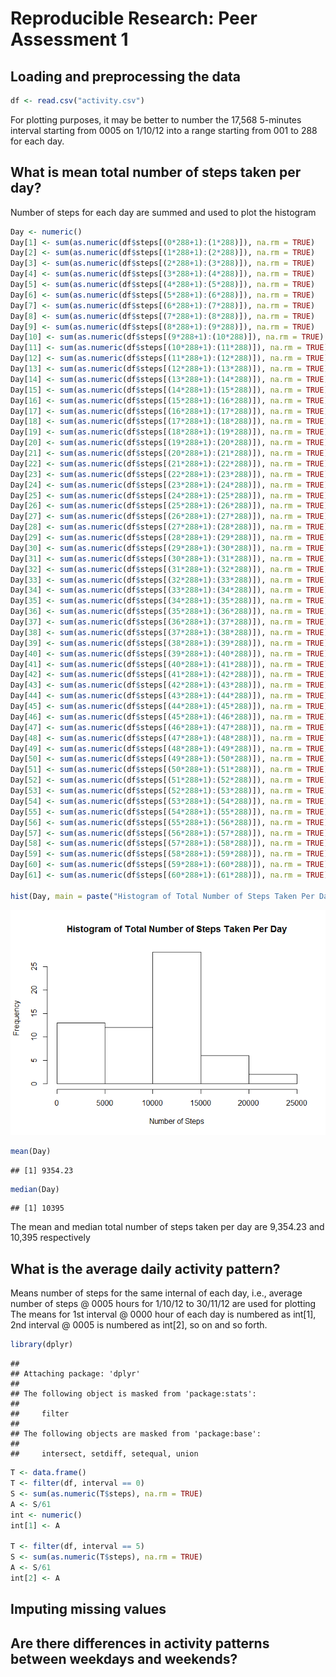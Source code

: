 # Reproducible Research: Peer Assessment 1


## Loading and preprocessing the data

```r
df <- read.csv("activity.csv")
```
For plotting purposes, it may be better to number the 17,568 5-minutes interval starting from 0005 on 1/10/12 into a range starting from 001 to 288 for each day.

## What is mean total number of steps taken per day?
Number of steps for each day are summed and used to plot the histogram


```r
Day <- numeric()
Day[1] <- sum(as.numeric(df$steps[(0*288+1):(1*288)]), na.rm = TRUE)
Day[2] <- sum(as.numeric(df$steps[(1*288+1):(2*288)]), na.rm = TRUE)
Day[3] <- sum(as.numeric(df$steps[(2*288+1):(3*288)]), na.rm = TRUE)
Day[4] <- sum(as.numeric(df$steps[(3*288+1):(4*288)]), na.rm = TRUE)
Day[5] <- sum(as.numeric(df$steps[(4*288+1):(5*288)]), na.rm = TRUE)
Day[6] <- sum(as.numeric(df$steps[(5*288+1):(6*288)]), na.rm = TRUE)
Day[7] <- sum(as.numeric(df$steps[(6*288+1):(7*288)]), na.rm = TRUE)
Day[8] <- sum(as.numeric(df$steps[(7*288+1):(8*288)]), na.rm = TRUE)
Day[9] <- sum(as.numeric(df$steps[(8*288+1):(9*288)]), na.rm = TRUE)
Day[10] <- sum(as.numeric(df$steps[(9*288+1):(10*288)]), na.rm = TRUE)
Day[11] <- sum(as.numeric(df$steps[(10*288+1):(11*288)]), na.rm = TRUE)
Day[12] <- sum(as.numeric(df$steps[(11*288+1):(12*288)]), na.rm = TRUE)
Day[13] <- sum(as.numeric(df$steps[(12*288+1):(13*288)]), na.rm = TRUE)
Day[14] <- sum(as.numeric(df$steps[(13*288+1):(14*288)]), na.rm = TRUE)
Day[15] <- sum(as.numeric(df$steps[(14*288+1):(15*288)]), na.rm = TRUE)
Day[16] <- sum(as.numeric(df$steps[(15*288+1):(16*288)]), na.rm = TRUE)
Day[17] <- sum(as.numeric(df$steps[(16*288+1):(17*288)]), na.rm = TRUE)
Day[18] <- sum(as.numeric(df$steps[(17*288+1):(18*288)]), na.rm = TRUE)
Day[19] <- sum(as.numeric(df$steps[(18*288+1):(19*288)]), na.rm = TRUE)
Day[20] <- sum(as.numeric(df$steps[(19*288+1):(20*288)]), na.rm = TRUE)
Day[21] <- sum(as.numeric(df$steps[(20*288+1):(21*288)]), na.rm = TRUE)
Day[22] <- sum(as.numeric(df$steps[(21*288+1):(22*288)]), na.rm = TRUE)
Day[23] <- sum(as.numeric(df$steps[(22*288+1):(23*288)]), na.rm = TRUE)
Day[24] <- sum(as.numeric(df$steps[(23*288+1):(24*288)]), na.rm = TRUE)
Day[25] <- sum(as.numeric(df$steps[(24*288+1):(25*288)]), na.rm = TRUE)
Day[26] <- sum(as.numeric(df$steps[(25*288+1):(26*288)]), na.rm = TRUE)
Day[27] <- sum(as.numeric(df$steps[(26*288+1):(27*288)]), na.rm = TRUE)
Day[28] <- sum(as.numeric(df$steps[(27*288+1):(28*288)]), na.rm = TRUE)
Day[29] <- sum(as.numeric(df$steps[(28*288+1):(29*288)]), na.rm = TRUE)
Day[30] <- sum(as.numeric(df$steps[(29*288+1):(30*288)]), na.rm = TRUE)
Day[31] <- sum(as.numeric(df$steps[(30*288+1):(31*288)]), na.rm = TRUE)
Day[32] <- sum(as.numeric(df$steps[(31*288+1):(32*288)]), na.rm = TRUE)
Day[33] <- sum(as.numeric(df$steps[(32*288+1):(33*288)]), na.rm = TRUE)
Day[34] <- sum(as.numeric(df$steps[(33*288+1):(34*288)]), na.rm = TRUE)
Day[35] <- sum(as.numeric(df$steps[(34*288+1):(35*288)]), na.rm = TRUE)
Day[36] <- sum(as.numeric(df$steps[(35*288+1):(36*288)]), na.rm = TRUE)
Day[37] <- sum(as.numeric(df$steps[(36*288+1):(37*288)]), na.rm = TRUE)
Day[38] <- sum(as.numeric(df$steps[(37*288+1):(38*288)]), na.rm = TRUE)
Day[39] <- sum(as.numeric(df$steps[(38*288+1):(39*288)]), na.rm = TRUE)
Day[40] <- sum(as.numeric(df$steps[(39*288+1):(40*288)]), na.rm = TRUE)
Day[41] <- sum(as.numeric(df$steps[(40*288+1):(41*288)]), na.rm = TRUE)
Day[42] <- sum(as.numeric(df$steps[(41*288+1):(42*288)]), na.rm = TRUE)
Day[43] <- sum(as.numeric(df$steps[(42*288+1):(43*288)]), na.rm = TRUE)
Day[44] <- sum(as.numeric(df$steps[(43*288+1):(44*288)]), na.rm = TRUE)
Day[45] <- sum(as.numeric(df$steps[(44*288+1):(45*288)]), na.rm = TRUE)
Day[46] <- sum(as.numeric(df$steps[(45*288+1):(46*288)]), na.rm = TRUE)
Day[47] <- sum(as.numeric(df$steps[(46*288+1):(47*288)]), na.rm = TRUE)
Day[48] <- sum(as.numeric(df$steps[(47*288+1):(48*288)]), na.rm = TRUE)
Day[49] <- sum(as.numeric(df$steps[(48*288+1):(49*288)]), na.rm = TRUE)
Day[50] <- sum(as.numeric(df$steps[(49*288+1):(50*288)]), na.rm = TRUE)
Day[51] <- sum(as.numeric(df$steps[(50*288+1):(51*288)]), na.rm = TRUE)
Day[52] <- sum(as.numeric(df$steps[(51*288+1):(52*288)]), na.rm = TRUE)
Day[53] <- sum(as.numeric(df$steps[(52*288+1):(53*288)]), na.rm = TRUE)
Day[54] <- sum(as.numeric(df$steps[(53*288+1):(54*288)]), na.rm = TRUE)
Day[55] <- sum(as.numeric(df$steps[(54*288+1):(55*288)]), na.rm = TRUE)
Day[56] <- sum(as.numeric(df$steps[(55*288+1):(56*288)]), na.rm = TRUE)
Day[57] <- sum(as.numeric(df$steps[(56*288+1):(57*288)]), na.rm = TRUE)
Day[58] <- sum(as.numeric(df$steps[(57*288+1):(58*288)]), na.rm = TRUE)
Day[59] <- sum(as.numeric(df$steps[(58*288+1):(59*288)]), na.rm = TRUE)
Day[60] <- sum(as.numeric(df$steps[(59*288+1):(60*288)]), na.rm = TRUE)
Day[61] <- sum(as.numeric(df$steps[(60*288+1):(61*288)]), na.rm = TRUE)

hist(Day, main = paste("Histogram of Total Number of Steps Taken Per Day"), xlab = "Number of Steps")
```

![](PA1_template_files/figure-html/unnamed-chunk-2-1.png) 

```r
mean(Day)
```

```
## [1] 9354.23
```

```r
median(Day)
```

```
## [1] 10395
```
The mean and median total number of steps taken per day are 9,354.23 and 10,395 respectively

## What is the average daily activity pattern?
Means number of steps for the same internal of each day, i.e., average number of steps @ 0005 hours for 1/10/12 to 30/11/12 are used for plotting
The means for 1st interval @ 0000 hour of each day is numbered as int[1], 2nd interval @ 0005 is numbered as int[2], so on and so forth.

```r
library(dplyr)
```

```
## 
## Attaching package: 'dplyr'
## 
## The following object is masked from 'package:stats':
## 
##     filter
## 
## The following objects are masked from 'package:base':
## 
##     intersect, setdiff, setequal, union
```

```r
T <- data.frame()
T <- filter(df, interval == 0)
S <- sum(as.numeric(T$steps), na.rm = TRUE)
A <- S/61
int <- numeric()
int[1] <- A

T <- filter(df, interval == 5)
S <- sum(as.numeric(T$steps), na.rm = TRUE)
A <- S/61
int[2] <- A
```

## Imputing missing values

## Are there differences in activity patterns between weekdays and weekends?
